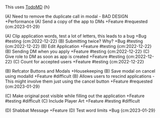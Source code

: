 This uses [TodoMD](https://marketplace.visualstudio.com/items?itemName=usernamehw.todo-md) {h}

(A) Need to remove the duplicate call in modal - BAD DESIGN +Performance
(A) Send a copy of the app to DMs +Feature #requested {cm:2023-01-29}

(A) Clip application words, test a lot of letters, this leads to a bug +Bug #testing {cm:2022-12-22}
(B) Submitting twice? Why? +Bug  #testing {cm:2022-12-22}
(B) Edit Application +Feature  #testing {cm:2022-12-22}
(B) Sending DM when you apply +Feature #testing {cm:2022-12-22}
(C) Give role to DM as soon as app is created +Feature #testing {cm:2022-12-22}
(C) Count for accepted users +Feature #testing {cm:2022-12-22}

(B) Refcator Buttons and Modals +Housekeeping
(B) Save modal on cancel using modalId +Feature  #difficult
(B) Allows users to rescind applications - This might involve them just using the cancel button +Feature #requested {cm:2023-01-29}

(C) Make original post visible while filling out the application +Feature #testing #difficult
(C) Include Player Art +Feature #testing #difficult

(D) Shabbat Message +Feature
(D) Test word limits +Bug {cm:2023-01-29}